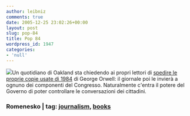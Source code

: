 ```yaml
---
author: leibniz
comments: true
date: 2005-12-25 23:02:26+00:00
layout: post
slug: pop-84
title: Pop 84
wordpress_id: 1947
categories:
- 'null'
---
```


![](http://www.ehricke.net/utopia/1984/book.jpg)Un quotidiano di Oakland sta chiedendo ai propri lettori di [spedire le proprie copie usate di 1984](http://www.poynter.org/column.asp?id=45&aid=94271) di George Orwell: il giornale poi le invierà a ognuno dei componenti del Congresso. Naturalmente c'entra il potere del Governo di poter controllare le conversazioni dei cittadini.

### Romenesko | tag: [journalism](http://www.technorati.com/tags/journalism), [books](http://www.technorati.com/tags/books)
